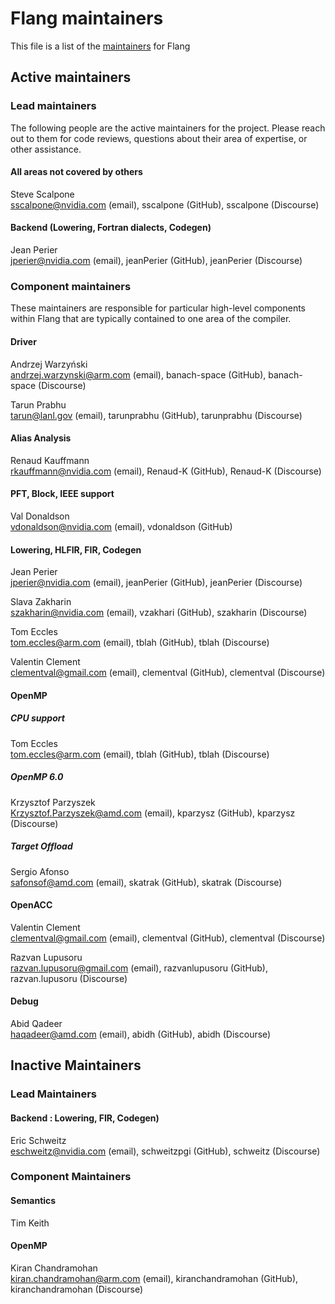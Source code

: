 # Flang maintainers

This file is a list of the
[maintainers](https://llvm.org/docs/DeveloperPolicy.html#maintainers) for
Flang

## Active maintainers

### Lead maintainers
The following people are the active maintainers for the project. Please reach
out to them for code reviews, questions about their area of expertise, or other
assistance.

#### All areas not covered by others
Steve Scalpone \
sscalpone@nvidia.com (email), sscalpone (GitHub), sscalpone (Discourse)

####  Backend (Lowering, Fortran dialects, Codegen)
Jean Perier \
jperier@nvidia.com (email), jeanPerier (GitHub), jeanPerier (Discourse)

### Component maintainers
These maintainers are responsible for particular high-level components within
Flang that are typically contained to one area of the compiler.

#### Driver
Andrzej Warzyński \
andrzej.warzynski@arm.com (email), banach-space (GitHub), banach-space (Discourse)

Tarun Prabhu \
tarun@lanl.gov (email), tarunprabhu (GitHub), tarunprabhu (Discourse)

#### Alias Analysis
Renaud Kauffmann \
rkauffmann@nvidia.com (email), Renaud-K (GitHub), Renaud-K (Discourse)

#### PFT, Block, IEEE support
Val Donaldson \
vdonaldson@nvidia.com (email), vdonaldson (GitHub)

#### Lowering, HLFIR, FIR, Codegen
Jean Perier \
jperier@nvidia.com (email), jeanPerier (GitHub), jeanPerier (Discourse)

Slava Zakharin \
szakharin@nvidia.com (email), vzakhari (GitHub), szakharin (Discourse)

Tom Eccles \
tom.eccles@arm.com (email), tblah (GitHub), tblah (Discourse)

Valentin Clement \
clementval@gmail.com (email), clementval (GitHub), clementval (Discourse)

#### OpenMP
##### CPU support
Tom Eccles \
tom.eccles@arm.com (email), tblah (GitHub), tblah (Discourse)

##### OpenMP 6.0
Krzysztof Parzyszek \
Krzysztof.Parzyszek@amd.com (email), kparzysz (GitHub), kparzysz (Discourse)

##### Target Offload
Sergio Afonso \
safonsof@amd.com (email), skatrak (GitHub), skatrak (Discourse) 

#### OpenACC
Valentin Clement \
clementval@gmail.com (email), clementval (GitHub), clementval (Discourse)

Razvan Lupusoru \
razvan.lupusoru@gmail.com (email), razvanlupusoru (GitHub), razvan.lupusoru (Discourse)

#### Debug
Abid Qadeer \
haqadeer@amd.com (email), abidh (GitHub), abidh (Discourse)

## Inactive Maintainers
### Lead Maintainers
#### Backend : Lowering, FIR, Codegen)
Eric Schweitz \
eschweitz@nvidia.com (email), schweitzpgi (GitHub), schweitz (Discourse)

### Component Maintainers
#### Semantics
Tim Keith

#### OpenMP
Kiran Chandramohan \
kiran.chandramohan@arm.com (email), kiranchandramohan (GitHub),  kiranchandramohan (Discourse)


